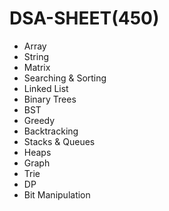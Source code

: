 # DSA-SHEET(450)

- Array
- String 
- Matrix
- Searching & Sorting
- Linked List
- Binary Trees
- BST
- Greedy
- Backtracking
- Stacks & Queues
- Heaps
- Graph
- Trie
- DP
- Bit Manipulation
